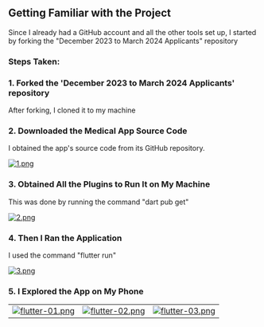 ## Getting Familiar with the Project

Since I already had a GitHub account and all the other tools set up,  I started by forking the "December 2023 to March 2024 Applicants" repository

### Steps Taken:

### 1. Forked the 'December 2023 to March 2024 Applicants' repository
After forking, I cloned it to my machine

### 2. Downloaded the Medical App Source Code
I obtained the app's source code from its GitHub repository.

[![1.png](https://i.postimg.cc/tJLHD5MS/1.png)](https://postimg.cc/m1NqgQRC)

### 3. Obtained All the Plugins to Run It on My Machine
This was done by running the command "dart pub get"

[![2.png](https://i.postimg.cc/BZ8b5w8C/2.png)](https://postimg.cc/23DCrG7q)

### 4. Then I Ran the Application
I used the command "flutter run"

[![3.png](https://i.postimg.cc/nM86qLXN/3.png)](https://postimg.cc/MfDPSqbY)

### 5. I Explored the App on My Phone
<table>
  <tr>
    <td><a href="https://postimg.cc/Jtm788NV"><img src="https://i.postimg.cc/tRnshC7T/flutter-01.png" alt="flutter-01.png"></a></td>
    <td><a href="https://postimg.cc/qhckKDd5"><img src="https://i.postimg.cc/LXwhrGQ2/flutter-02.png" alt="flutter-02.png"></a></td>
    <td><a href="https://postimg.cc/xkzjfTpY"><img src="https://i.postimg.cc/3wLkZkgy/flutter-03.png" alt="flutter-03.png"></a></td>
  </tr>
</table>
